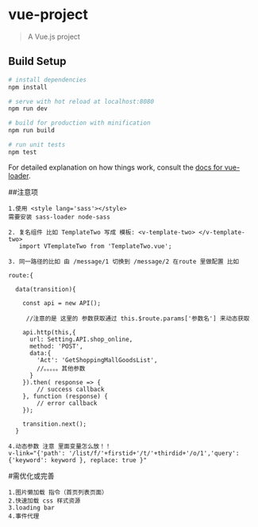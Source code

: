 # vue-project

> A Vue.js project

## Build Setup

``` bash
# install dependencies
npm install

# serve with hot reload at localhost:8080
npm run dev

# build for production with minification
npm run build

# run unit tests
npm test
```

For detailed explanation on how things work, consult the [docs for vue-loader](http://vuejs.github.io/vue-loader).

##注意项
```
1.使用 <style lang='sass'></style>
需要安装 sass-loader node-sass

2. 复名组件 比如 TemplateTwo 写成 模板: <v-template-two> </v-template-two>
   import VTemplateTwo from 'TemplateTwo.vue';

3. 同一路径的比如 由 /message/1 切换到 /message/2 在route 里做配置 比如

route:{

  data(transition){

    const api = new API();

     //注意的是 这里的 参数获取通过 this.$route.params['参数名'] 来动态获取

    api.http(this,{
      url: Setting.API.shop_online,
      method: 'POST',
      data:{
        'Act': 'GetShoppingMallGoodsList',
        //。。。。。其他参数
      }
    }).then( response => {
        // success callback
    }, function (response) {
        // error callback
    });

    transition.next();
  }

4.动态参数 注意 里面变量怎么放！！
v-link="{'path': '/list/f/'+firstid+'/t/'+thirdid+'/o/1','query': {'keyword': keyword }, replace: true }"

```
#需优化或完善
```
1.图片懒加载 指令（首页列表页面）
2.快速加载 css 样式资源
3.loading bar
4.事件代理
```
